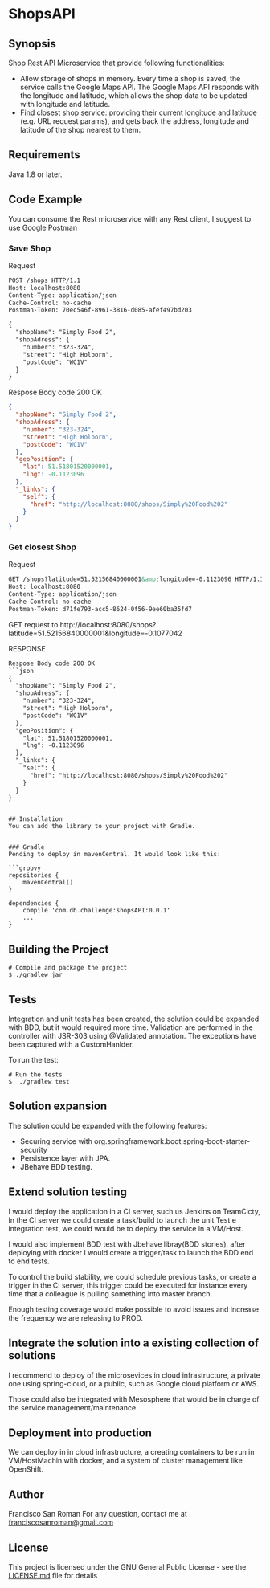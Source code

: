 # ShopsAPI

## Synopsis

Shop Rest API Microservice that provide following functionalities:

* Allow storage of shops in memory. Every time a shop is saved, the service calls the Google Maps API. The Google Maps API responds with the longitude and latitude, which allows the shop data to be updated with longitude and latitude.
* Find closest shop service: providing their current longitude and latitude (e.g. URL request params), and gets back the address, longitude and latitude of the shop nearest to them.

## Requirements

Java 1.8 or later.

## Code Example

You can consume the Rest microservice with any Rest client, I suggest to use Google Postman


### Save Shop

Request
```HTML
POST /shops HTTP/1.1
Host: localhost:8080
Content-Type: application/json
Cache-Control: no-cache
Postman-Token: 70ec546f-8961-3816-d085-afef497bd203

{
  "shopName": "Simply Food 2",
  "shopAdress": {
    "number": "323-324",
    "street": "High Holborn",
    "postCode": "WC1V"
  }
}
```

Respose Body code 200 OK
```json
{
  "shopName": "Simply Food 2",
  "shopAdress": {
    "number": "323-324",
    "street": "High Holborn",
    "postCode": "WC1V"
  },
  "geoPosition": {
    "lat": 51.51801520000001,
    "lng": -0.1123096
  },
  "_links": {
    "self": {
      "href": "http://localhost:8080/shops/Simply%20Food%202"
    }
  }
}
```

### Get closest Shop

Request
```html
GET /shops?latitude=51.52156840000001&amp;longitude=-0.1123096 HTTP/1.1
Host: localhost:8080
Content-Type: application/json
Cache-Control: no-cache
Postman-Token: d71fe793-acc5-8624-0f56-9ee60ba35fd7
```

GET request to http://localhost:8080/shops?latitude=51.52156840000001&longitude=-0.1077042

RESPONSE
```html
Respose Body code 200 OK
```json
{
  "shopName": "Simply Food 2",
  "shopAdress": {
    "number": "323-324",
    "street": "High Holborn",
    "postCode": "WC1V"
  },
  "geoPosition": {
    "lat": 51.51801520000001,
    "lng": -0.1123096
  },
  "_links": {
    "self": {
      "href": "http://localhost:8080/shops/Simply%20Food%202"
    }
  }
}
```
```

## Installation
You can add the library to your project with Gradle.


### Gradle
Pending to deploy in mavenCentral. It would look like this:

```groovy
repositories {
    mavenCentral()
}

dependencies {
    compile 'com.db.challenge:shopsAPI:0.0.1'
    ...
}
```

## Building the Project

    # Compile and package the project
    $ ./gradlew jar


## Tests

Integration and unit tests has been created, the solution could be expanded with BDD, but it would required more time. Validation are performed in the controller with JSR-303 using @Validated annotation. The exceptions have been captured with a CustomHanlder.

To run the test:

    # Run the tests
    $  ./gradlew test
 

## Solution expansion
The solution could be expanded with the following features:

* Securing service with org.springframework.boot:spring-boot-starter-security
* Persistence layer with JPA.
* JBehave BDD testing.



## Extend solution testing

I would deploy the application in a CI server, such us Jenkins on TeamCicty, In the CI server we could create a task/build to launch the unit Test e integration test, we could would be to deploy the service in a VM/Host.

I would also implement BDD test with Jbehave libray(BDD stories), after deploying with docker I would create a trigger/task to launch the BDD end to end tests.


To control the build stability, we could schedule previous tasks, or create a trigger in the CI server, this trigger could be executed for instance every time that a colleague is pulling something into master branch.

Enough testing coverage would make possible to avoid issues and increase the frequency we are releasing to PROD.


## Integrate the solution into a existing collection of solutions
I recommend to deploy of the microsevices in cloud infrastructure, a private one using spring-cloud, or a public, such as Google cloud platform or AWS.

Those could also be integrated with Mesosphere that would be in charge of the service management/maintenance


## Deployment into production

We can deploy in in cloud infrastructure, a creating containers to be run in VM/HostMachin with docker, and a system of cluster management like OpenShift.

## Author
Francisco San Roman 
For any question, contact me at franciscosanroman@gmail.com

## License

This project is licensed under the GNU General Public License - see the [LICENSE.md](LICENSE.md) file for details
